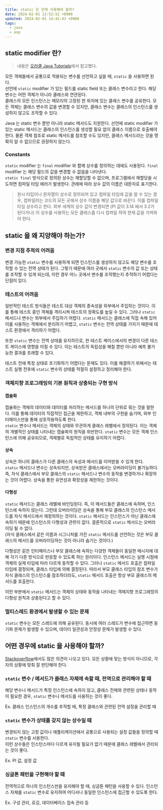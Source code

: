 ```yaml
---
title: static 은 언제 사용해야 할까?
date: 2024-02-01 13:52:52 +0900
updated: 2024-02-01 14:42:43 +0900
tags:
  - java
  - oop
---
```


## static modifier 란?

> 내용은 [오라클 Java Tutorials](https://docs.oracle.com/javase/tutorial/java/javaOO/classvars.html)에서 참고했다.  

모든 객체들에서 공통으로 적용되는 변수를 선언하고 싶을 때, `static` 을 사용하면 된다.  
선언에 `static` modifier 가 있는 필드를 static field 또는 클래스 변수라고 한다. 해당 변수는 어떤 객체가 아니라 클래스와 연관된다.  
클래스의 모든 인스턴스는 메모리의 고정된 한 위치에 있는 클래스 변수를 공유한다. 모든 객체는 클래스 변수의 값을 변경할 수 있지만, 클래스 변수는 클래스의 인스턴스를 생성하지 않고도 조작할 수 있다.  

Java 는 static 변수 뿐만 아니라 static 메서드도 지원한다. 선언에 static modifier 가 있는 static 메서드는 클래스의 인스턴스를 생성할 필요 없이 클래스 이름으로 호출해야 한다. 물론 객체 참조로 static 메서드를 참조할 수도 있지만, 클래스 메서드라는 것을 명확히 알 수 없으므로 권장하지 않는다.  

### Constants

`static` modifier 는 `final` modifier 와 함께 상수를 정의하는 데에도 사용된다. `final` modifier 는 해당 필드의 값을 변경할 수 없음을 나타낸다.  
`static final` 방식으로 정의된 상수는 재할당할 수 없으며, 프로그램에서 재할당을 시도하면 컴파일 타임 에러가 발생한다. 관례에 따라 상수 값의 이름은 대문자로 표기한다. 

> 원시 타입이나 문자열이 상수로 정의되어 있고 컴파일 타임에 값을 알 수 있는 경우, 컴파일러는 코드의 모든 곳에서 상수 이름을 해당 값으로 바꾼다. 이를 컴파일 타임 상수라고 한다. 외부 세계의 상수 값이 변경되면 (PI 값이 3.14 에서 3.2가 된다거나) 이 상수를 사용하는 모든 클래스를 다시 컴파일 하여 현재 값을 가져와야 한다. 

## static 을 왜 지양해야 하는가?

### 변경 지점 추적의 어려움

변경 가능한 `static` 변수를 사용하게 되면 인스턴스를 생성하지 않고도 해당 변수를 조작할 수 있는 전역 상태가 된다. 그렇기 때문에 여러 곳에서 `static` 변수의 값 또는 상태를 조작할 수 있게 되는데, 이런 경우 어느 곳에서 변수를 조작했는지 추적하기 어렵다는 단점이 있다.

### 테스트의 어려움

일반적인 테스트 방식들은 테스트 대상 객체의 종속성을 외부에서 주입하는 것이다. 이를 통해 테스트 중인 객체를 격리시켜 테스트의 정확도를 높일 수 있다. 그러나 `static` 메서드나 변수는 외부에서 주입하기 어렵다. `static` 메서드는 클래스에 직접 속해 있어 이를 사용하는 객체에서 분리하기 어렵고, `static` 변수는 전역 상태를 가지기 때문에 테스트 환경에서 격리하기 어렵다.  

또한 `static` 변수는 전역 상태를 유지하므로, 한 테스트 케이스에서의 변경이 다른 테스트 케이스에 영향을 미칠 수 있다. 이는 테스트의 독립성을 해칠 뿐만 아니라 예측 불가능한 결과를 초래할 수 있다.  

테스트 전에 특정 상태로 초기화하기 어렵다는 문제도 있다. 이를 해결하기 위해서는 테스트 실행 전후에 `static` 변수의 상태를 적절히 설정하고 정리해야 한다. 

### 객체지향 프로그래밍의 기본 원칙과 상충되는 구현 방식

#### 캡슐화

캡슐화는 객체의 데이터와 데이터를 처리하는 메서드를 하나의 단위로 묶는 것을 말한다. 이를 통해 데이터의 직접적인 접근을 제한하고, 객체 내부의 구현을 숨기며, 외부 인터페이스만을 통해 상호작용하도록 한다.  
`static` 변수나 메서드는 객체의 상태와 무관하게 클래스 레벨에서 정의된다. 이는 객체의 개별적인 상태를 나타내는 캡슐화의 원칙을 위반한다. `static` 변수는 모든 객체 인스턴스에 의해 공유되므로, 객체별로 독립적인 상태를 유지하기 어렵다. 

#### 상속

상속은 하나의 클래스가 다른 클래스의 속성과 메서드를 이어받을 수 있게 한다.  
`static` 메서드나 변수는 상속되지만, 상속받은 클래스에서는 오버라이딩이 불가능하다. 즉, 자식 클래스에서 부모 클래스의 `static` 메서드나 변수의 동작을 변경하거나 확장하는 것이 어렵다. 상속을 통한 유연성과 확장성을 제한하는 것이다.  

#### 다형성

`static` 메서드는 클래스 레벨에 바인딩된다. 즉, 이 메서드들은 클래스에 속하며, 인스턴스에 속하지 않는다. 그런데 오버라이딩은 상속을 통해 부모 클래스의 인스턴스 메서드를 자식 메서드에서 재정의하는 것이다. `static` 메서드는 인스턴스가 아닌 클래스에 속하기 때문에 인스턴스의 다형성과 관련이 없다. 결론적으로 `static` 메서드는 오버라이딩 될 수 없다.  
(자식 클래스에서 같은 이름과 시그니처를 가진 `static` 메서드를 선언하는 것은 부모 클래스의 메서드를 오버라이딩하는 것이 아니라 숨기는 것이다.)

다형성은 같은 인터페이스나 부모 클래스에 속하는 다양한 객체들이 동일한 메시지에 대해 각기 다른 방식으로 반응할 수 있도록 하는 원리이다. 인스턴스 메서드는 실행 시점에 객체의 실제 타입에 따라 다르게 동작할 수 있다. 그러나 `static` 메서드 호출은 컴파일 타임에 결정되며, 클래스 타입에 의해 결정된다. 따라서 부모 클래스 타입의 참조 변수가 자식 클래스의 인스턴스를 참조하더라도, `static` 메서드 호출은 항상 부모 클래스의 메서드를 호출한다.  

이런 부분에서 `static` 메서드는 객체의 상태와 동작을 나타내는 객체지향 프로그래밍의 다형성 원칙과 상충된다고 할 수 있다.

### 멀티스레드 환경에서 발생할 수 있는 문제

`static` 변수는 모든 스레드에 의해 공유된다. 동시에 여러 스레드가 변수에 접근하면 동기화 문제가 발생할 수 있으며, 데이터 일관성과 안정성 문제가 발생할 수 있다. 

## 어떤 경우에 static 을 사용해야 할까?

[Stackoverflow](https://stackoverflow.com/questions/2671496/when-to-use-static-methods)에서도 많은 의견이 나오고 있다. 모든 상황에 맞는 방식이 아니므로, 각자의 상황에 맞춰 잘 판단해야 한다. 

### `static` 변수 / 메서드가 클래스 자체에 속할 때, 전역으로 관리해야 할 때

해당 변수나 메서드가 특정 인스턴스에 속하지 않고, 클래스 전체와 관련된 상태나 동작이 필요한 경우, `static` 변수나 메서드를 사용하는 것이 좋다.  

Ex. 클래스 인스턴스의 개수를 추적할 때, 특정 클래스와 관련된 전역 설정을 관리할 때

### `static` 변수가 상태를 갖지 않는 상수일 때

변경되지 않는 고정 값이나 애플리케이션에서 공통으로 사용되는 설정 값들을 정의할 때 `static` 변수를 사용한다.  
이런 상수들은 인스턴스마다 다르게 유지될 필요가 없기 때문에 클래스 레벨에서 관리되는 것이 좋다.  

Ex. PI 값, 설정 값

### 싱글톤 패턴을 구현해야 할 때

전역적으로 하나의 인스턴스만을 유지해야 할 때, 싱글톤 패턴을 사용할 수 있다. 인스턴스 자체를 `static` 변수로 유지하여 어디서나 동일한 인스턴스에 접근할 수 있도록 한다.  

Ex. 구성 관리, 로깅, 데이터베이스 접속 관리 등